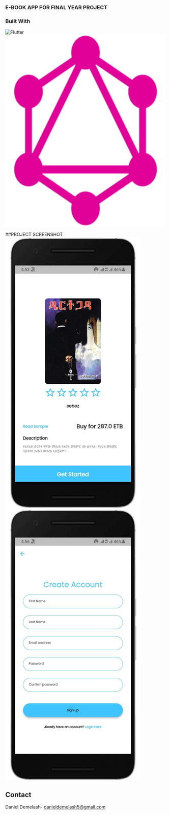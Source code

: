 <br />
<div align="left">
  <h3 align="left">E-BOOK APP FOR FINAL YEAR PROJECT</h3>

### Built With

<img alt="Flutter" src="https://storage.googleapis.com/cms-storage-bucket/c823e53b3a1a7b0d36a9.png" width="400">
<img alt="GraphQL" src="https://raw.githubusercontent.com/github/explore/e65ef46ef3e7bc457c93622f6a89fe8d3fd131d5/topics/graphql/graphql.png" height="600">



<!-- PROJECT SCREENSHOT -->
##PROJECT SCREENSHOT
  <img src="screenshot/android/Screenshot_1.png" width="425" display="inline"/> <img src="screenshot/android/Screenshot_2.png" width="425" display="inline"/> 


<!-- CONTACT -->
## Contact

Daniel Demelash-  danieldemelash5@gmail.com
